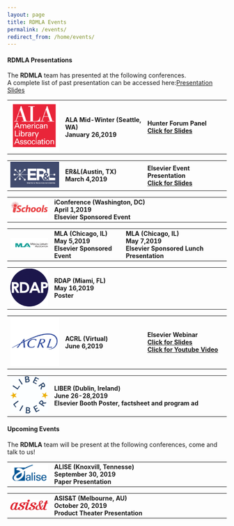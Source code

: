 ```yaml
---
layout: page
title: RDMLA Events
permalink: /events/
redirect_from: /home/events/
---
```


#### RDMLA Presentations

The **RDMLA** team has presented at the following conferences.
<br>
A complete list of past presentation can be accessed here:[Presentation Slides](https://github.com/RDMLA/home/blob/master/presentation-slides.pdf)

<table>
  <tr><td rowspan="1" width="20%"><img src="/images/ala.jpg" alt="ALA Logo"></td>
    <td rowspan="1" width="30%"><div><b>ALA Mid-Winter (Seattle, WA)<br> January 26,2019</b></div></td>
    <td rowspan="1" width="30%"><div><b>Hunter Forum Panel <br><a href="https://github.com/RDMLA/home/blob/master/ala2019.pdf">Click for Slides</a></b></div></td></tr>
</table>

<table>
  <tr><td rowspan="1" width="20%"><img src="/images/ERL.png" alt="ER&L Logo"></td>
    <td rowspan="1" width="30%"><div><b>ER&L(Austin, TX)<br> March 4,2019</b></div></td>
     <td rowspan="1" width="30%"><div><b>Elsevier Event Presentation<br><a href="https://github.com/RDMLA/home/blob/master/erl2019.pdf">Click for Slides</a></b></div></td></tr>
</table>

<table>
  <tr><td rowspan="1" width="20%"><img src="/images/ischools.jpg" alt="iconference Logo"></td>
    <td><div><b>iConference (Washington, DC)<br> April 1,2019<br>Elsevier Sponsored Event</b></div></td></tr>
</table>

<table>
  <tr><td rowspan="1" width="20%"><img src="/images/mla.png" alt="MLA Logo"></td>
    <td><div><b>MLA (Chicago, IL)<br> May 5,2019<br>Elsevier Sponsored Event</b></div></td>
    <td><div><b>MLA (Chicago, IL)<br> May 7,2019<br>Elsevier Sponsored Lunch Presentation</b></div></td></tr>
</table>

<table>
  <tr><td rowspan="1" width="20%"><img src="/images/rdap.png" alt="RDAP Logo"></td>
    <td><div><b>RDAP (Miami, FL)<br> May 16,2019<br>Poster</b></div></td></tr>
</table>

<table>
  <tr><td rowspan="1" width="20%"><img src="/images/acrl.jpg" alt="ACRL Logo"></td>
    <td rowspan="1" width="30%"><div><b>ACRL (Virtual)<br> June 6,2019</b></div></td>
    <td rowspan="1" width="30%"><div><b>Elsevier Webinar<br><a href="https://github.com/RDMLA/home/blob/master/acrl2019.pdf">Click for Slides</a><br><a href="https://youtu.be/ApRFHQ6WibQ ">Click for Youtube Video</a></b></div></td></tr>
</table>

<table>
  <tr><td rowspan="1" width="20%"><img src="/images/liber.png" alt="LIBER Logo"></td>
    <td><div><b>LIBER (Dublin, Ireland)<br> June 26-28,2019<br>Elsevier Booth Poster, factsheet and program ad</b></div></td></tr>
</table>


#### Upcoming Events
The **RDMLA** team will be present at the following conferences, come and talk to us!

<table>
  <tr><td rowspan="1" width="20%"><img src="/images/alise.png" alt="ALISE Logo"></td>
    <td><div><b>ALISE (Knoxvill, Tennesse)<br> September 30, 2019<br>Paper Presentation</b></div></td></tr>
</table>

<table>
  <tr><td rowspan="1" width="20%"><img src="/images/asist.jpg" alt="ASIS&T Logo"></td>
    <td><div><b>ASIS&T (Melbourne, AU)<br> October 20, 2019<br>Product Theater Presentation</b></div></td></tr>
</table>




